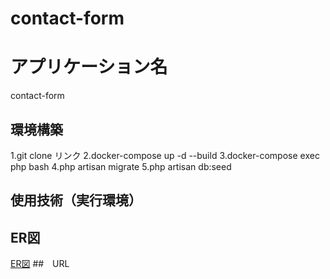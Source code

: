 # contact-form

# アプリケーション名
contact-form

## 環境構築
1.git clone リンク
2.docker-compose up -d --build
3.docker-compose exec php bash 
4.php artisan migrate
5.php artisan db:seed

## 使用技術（実行環境）

## ER図
[ER図](index.drawio.png)
##　URL
